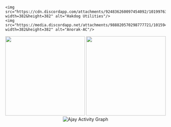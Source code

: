     <img src="https://cdn.discordapp.com/attachments/924836260097454092/1019976361118552125/Hakdog.png?width=382&height=382" alt="Hakdog Utilities"/>
    <img src="https://media.discordapp.net/attachments/988820570298777721/1015940144643182634/rOdGGSI.png?width=382&height=382" alt="Anorak-AC"/>
<p align = 'center'>
    

<img height="250px" src="https://github-readme-streak-stats.herokuapp.com/?user=DevZiee&hide_border=true&theme=dark" />
    <img height="250px" src="https://github-readme-stats.vercel.app/api?username=DevZiee&hide_title=true&hide_border=true&show_icons=true&include_all_commits=true&count_private=true&line_height=21&hide_rank=true&icon_color=fa8b00&theme=dark" 
 <a><img alt="Ajay Activity Graph" src="https://github-readme-activity-graph.cyclic.app/graph?username=DevZiee&theme=react-dark&hide_border=true" /></a>  
         </p>
 

